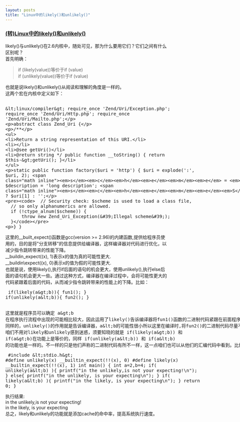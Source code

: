 ```yaml
---
layout: posts
title: "Linux中的likely()和unlikely()"
---
```


### [(转)Linux中的likely()和unlikely()](http://blog.chinaunix.net/uid-25409479-id-158584.html)
likely()与unlikely()在2.6内核中，随处可见，那为什么要用它们？它们之间有什么区别呢？<br>
首先明确：
>if (likely(value))等价于if (value)<br>
>if (unlikely(value))等价于if (value)

也就是说likely()和unlikely()从阅读和理解的角度是一样的。<br>
这两个宏在内核中定义如下：
<xmp class="prettyprint linenums">
<linux/compiler>
require_once 'Zend/Uri/Exception.php';
require_once 'Zend/Uri/Http.php';
require_once 'Zend/Uri/Mailto.php';

abstract class Zend_Uri
{

  /**
   * Return a string representation of this URI.
   *
   * @see     getUri()
   * @return  string
   */
  public function __toString()
  {
      return $this-&gt;getUri();
  }

  static public function factory($uri = 'http')
  {
      $uri = explode(':', $uri, 2);
      $scheme = strtolower($uri[0]);
      $description = 'long
description';
      $schemeSpecific = isset($uri[1]) ? $uri[1] : '';

      // Security check: $scheme is used to load a class file,
      // so only alphanumerics are allowed.
      if (!ctype_alnum($scheme)) {
          throw new Zend_Uri_Exception('Illegal scheme');
      }
  }
}
</xmp>
这里的\_\_built\_expect()函数是gcc(version >= 2.96)的内建函数,提供给程序员使用的，目的是将"分支转移"的信息提供给编译器，这样编译器对代码进行优化，以减少指令跳转带来的性能下降。<br>
\_\_buildin\_expect((x), 1)表示x的值为真的可能性更大.<br>
\_\_buildin\expect((x), 0)表示x的值为假的可能性更大.<br>
也就是说，使用likely(),执行if后面的语句的机会更大，使用unlikely(),执行else后面的语句机会更大一些。通过这种方式，编译器在编译过程中，会将可能性更大的代码紧跟着后面的代码，从而减少指令跳转带来的性能上的下降。比如：
<xmp class="prettyprint linenums">
if(likely(a>b)){
	fun1();
}
if(unlikely(a<b)){
	fun2();
}
</xmp>
<xmp class="my_xmp_class">
	这里就是程序员可以确定 a>b 在程序执行流程中出现的可能相比较大，因此运用了likely()告诉编译器将fun1()函数的二进制代码紧跟在前面程序的后面，这样就cache在预取数据时就可以将fun1()函数的二进制代码拿到cache中。这样，也就添加了cache的命中率。
	同样的，unlikely()的作用就是告诉编译器，a<b的可能性很小所以这里在编译时,将fun2()的二进制代码尽量不要和前边的编译在一块。
	咱们不用对likely和unlikely感到迷惑，须要知晓的就是 if(likely(a>b)) 和 if(a>b)在功能上是等价的，同样 if(unlikely(a<b)) 和 if(a<b) 的功能也是一样的。不一样的只是他们声称的二进制代码有所不一样，这一点咱们也可以从他们的汇编代码中看到。比如下面的代码：
</xmp>
<xmp class="prettyprint linenums">
#include <stdio.h>
#define unlikely(x) __builtin_expect(!!(x), 0)
#define likely(x) __builtin_expect(!!(x), 1)
int main()
{
	int a=2,b=4;
	if( unlikely(a<b) ){
		printf("in the unlikely,is not your expecting!\n");
	} 
	else{
		printf("in the unlikely, is your expecting\n");
	}
	if( likely(a<b) ){
		printf("in the likely, is your expecting\n");
	}
	return 0;
}
</xmp>
执行结果:<br>
in the unlikely,is not your expecting!<br>
in the likely, is your expecting<br>
总之，likely和unlikely的功能就是添加cache的命中率，提高系统执行速度。<br>